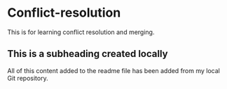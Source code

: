 # Conflict-resolution
This is for learning conflict resolution and merging.



## This is a subheading created locally

All of this content added to the readme file has been added from my local Git repository.